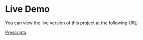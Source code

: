 # Live Demo

You can view the live version of this project at the following URL:

[Prescripto](https://prescripto-frontend-main.onrender.com/)
